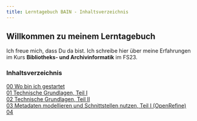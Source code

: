 ```yaml
---
title: Lerntagebuch BAIN - Inhaltsverzeichnis 
---
```


## Willkommen zu meinem Lerntagebuch

Ich freue mich, dass Du da bist. Ich schreibe hier über meine Erfahrungen im Kurs **Bibliotheks- und Archivinformatik** im FS23.

### Inhaltsverzeichnis

[00 Wo bin ich gestartet](https://florian896.github.io/lerntagebuch-bain/2023/02/17/einfuehrung.html)  
[01 Technische Grundlagen, Teil I](https://florian896.github.io/lerntagebuch-bain/2023/02/17/tag01.html)  
[02 Technische Grundlagen, Teil II](https://florian896.github.io/lerntagebuch-bain/2023/02/17/nachmittag01.html)  
[03 Metadaten modellieren und Schnittstellen nutzen, Teil I (OpenRefine)](https://florian896.github.io/lerntagebuch-bain/2023/02/28/OpenRefine.html)  
[04 ]()  
